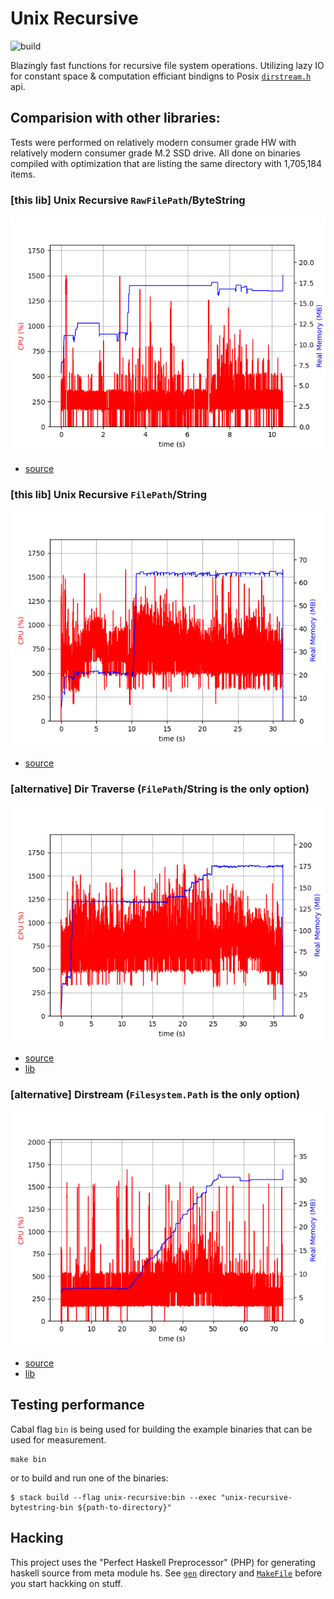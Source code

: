 # Unix Recursive

![build](https://github.com/turboMaCk/unix-recursive/workflows/Build/badge.svg?branch=master&event=push)

Blazingly fast functions for recursive file system operations.
Utilizing lazy IO for constant space & computation efficiant bindigns to Posix [`dirstream.h`](https://sourceware.org/git/?p=glibc.git;a=blob;f=sysdeps/unix/dirstream.h;h=8303f07fab6f6efaa39e51411ef924e712d995e0;hb=fa39685d5c7df2502213418bead44e9543a9b9ec) api.

## Comparision with other libraries:

Tests were performed on relatively modern consumer grade HW with relatively modern consumer grade M.2 SSD drive.
All done on binaries compiled with optimization that are listing the same directory
with 1,705,184 items.

### [this lib] Unix Recursive `RawFilePath`/ByteString

![](docs/unix-recursive-bytestring.png)

- [source](bin/unix-recursive-bytestring.hs)

### [this lib] Unix Recursive `FilePath`/String

![](docs/unix-recursive-string.png)

- [source](bin/unix-recursive-string.hs)

### [alternative] Dir Traverse (`FilePath`/String is the only option)

![](docs/dir-traverse.png)

- [source](bin/dir-traverse.hs)
- [lib](https://hackage.haskell.org/package/dir-traverse)

### [alternative] Dirstream (`Filesystem.Path` is the only option)

![](docs/dirstream.png)

- [source](bin/dirstream.hs)
- [lib](https://hackage.haskell.org/package/dirstream)

## Testing performance

Cabal flag `bin` is being used for building the example binaries that can be used for measurement.

```
make bin
```

or to build and run one of the binaries:

```
$ stack build --flag unix-recursive:bin --exec "unix-recursive-bytestring-bin ${path-to-directory}"
```

## Hacking

This project uses the "Perfect Haskell Preprocessor" (PHP) for generating haskell source from meta module hs.
See [`gen`](gen) directory and [`MakeFile`](MakeFile) before you start hackking on stuff.
